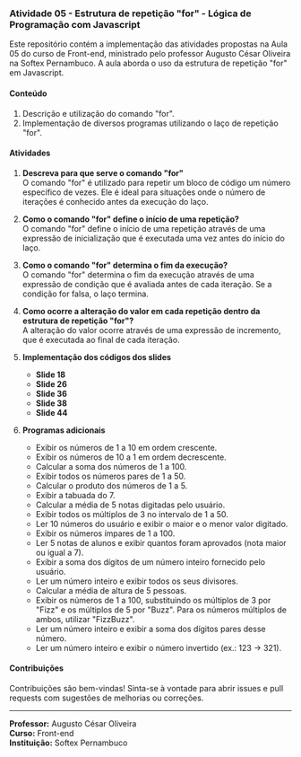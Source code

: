### Atividade 05 - Estrutura de repetição "for" - Lógica de Programação com Javascript

Este repositório contém a implementação das atividades propostas na Aula 05 do curso de Front-end, ministrado pelo professor Augusto César Oliveira na Softex Pernambuco. A aula aborda o uso da estrutura de repetição "for" em Javascript.

#### Conteúdo

1. Descrição e utilização do comando "for".
2. Implementação de diversos programas utilizando o laço de repetição "for".

#### Atividades

1. **Descreva para que serve o comando "for"**  
   O comando "for" é utilizado para repetir um bloco de código um número específico de vezes. Ele é ideal para situações onde o número de iterações é conhecido antes da execução do laço.

2. **Como o comando "for" define o início de uma repetição?**  
   O comando "for" define o início de uma repetição através de uma expressão de inicialização que é executada uma vez antes do início do laço.

3. **Como o comando "for" determina o fim da execução?**  
   O comando "for" determina o fim da execução através de uma expressão de condição que é avaliada antes de cada iteração. Se a condição for falsa, o laço termina.

4. **Como ocorre a alteração do valor em cada repetição dentro da estrutura de repetição "for"?**  
   A alteração do valor ocorre através de uma expressão de incremento, que é executada ao final de cada iteração.

5. **Implementação dos códigos dos slides**  
   - **Slide 18**
   - **Slide 26**
   - **Slide 36**
   - **Slide 38**
   - **Slide 44**

6. **Programas adicionais**
   - Exibir os números de 1 a 10 em ordem crescente.
   - Exibir os números de 10 a 1 em ordem decrescente.
   - Calcular a soma dos números de 1 a 100.
   - Exibir todos os números pares de 1 a 50.
   - Calcular o produto dos números de 1 a 5.
   - Exibir a tabuada do 7.
   - Calcular a média de 5 notas digitadas pelo usuário.
   - Exibir todos os múltiplos de 3 no intervalo de 1 a 50.
   - Ler 10 números do usuário e exibir o maior e o menor valor digitado.
   - Exibir os números ímpares de 1 a 100.
   - Ler 5 notas de alunos e exibir quantos foram aprovados (nota maior ou igual a 7).
   - Exibir a soma dos dígitos de um número inteiro fornecido pelo usuário.
   - Ler um número inteiro e exibir todos os seus divisores.
   - Calcular a média de altura de 5 pessoas.
   - Exibir os números de 1 a 100, substituindo os múltiplos de 3 por "Fizz" e os múltiplos de 5 por "Buzz". Para os números múltiplos de ambos, utilizar "FizzBuzz".
   - Ler um número inteiro e exibir a soma dos dígitos pares desse número.
   - Ler um número inteiro e exibir o número invertido (ex.: 123 -> 321).


#### Contribuições

Contribuições são bem-vindas! Sinta-se à vontade para abrir issues e pull requests com sugestões de melhorias ou correções.

---

**Professor:** Augusto César Oliveira  
**Curso:** Front-end  
**Instituição:** Softex Pernambuco